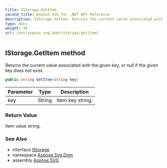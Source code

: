 ```yaml
---
title: IStorage.GetItem
second_title: Aspose.SVG for .NET API Reference
description: IStorage method. Returns the current value associated with the given key or null if the given key does not exist
type: docs
weight: 30
url: /net/aspose.svg.dom/istorage/getitem/
---
```

## IStorage.GetItem method

Returns the current value associated with the given key, or null if the given key does not exist.

```csharp
public string GetItem(string key)
```

| Parameter | Type | Description |
| --- | --- | --- |
| key | String | Item key string. |

### Return Value

Item value string.

### See Also

* interface [IStorage](../)
* namespace [Aspose.Svg.Dom](../../../aspose.svg.dom/)
* assembly [Aspose.SVG](../../../)
